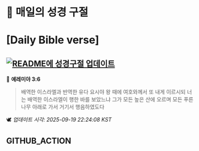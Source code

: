 # 🙏 매일의 성경 구절
# [Daily Bible verse]
## [![README에 성경구절 업데이트](https://github.com/DONGSUKA/first_test/actions/workflows/update-readme-bible.yml/badge.svg)](https://github.com/DONGSUKA/first_test/actions/workflows/update-readme-bible.yml)
<!-- START_BIBLE_VERSE -->
📖 **예레미야 3:6**
> 배역한 이스라엘과 반역한 유다 요시야 왕 때에 여호와께서 또 내게 이르시되 너는 배역한 이스라엘이 행한 바를 보았느냐 그가 모든 높은 산에 오르며 모든 푸른 나무 아래로 가서 거기서 행음하였도다

🕊️ _업데이트 시각: 2025-09-19 22:24:08 KST_
  <!-- END_BIBLE_VERSE -->
## GITHUB_ACTION
